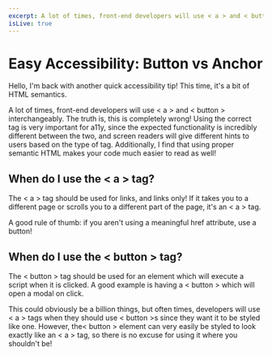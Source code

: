 ```yaml
---
excerpt: A lot of times, front-end developers will use < a > and < button > interchangeably. The truth is, this is completely wrong! Using the correct tag is very important for a11y, since the expected functionality is incredibly different between the two, and screen readers will give different hints to users based on the type of tag. Additionally, I find that using proper semantic HTML makes your code much easier to read as well!
isLive: true
---
```

# Easy Accessibility: Button vs Anchor
<p>Hello, I'm back with another quick accessibility tip! This time, it's a bit of HTML semantics.</p>

<p>A lot of times, front-end developers will use < a > and < button > interchangeably. The truth is, this is completely wrong! Using the correct tag is very important for a11y, since the expected functionality is incredibly different between the two, and screen readers will give different hints to users based on the type of tag. Additionally, I find that using proper semantic HTML makes your code much easier to read as well!</p>

<h2>When do I use the < a > tag?</h2>

<p>The < a > tag should be used for links, and links only! If it takes you to a different page or scrolls you to a different part of the page, it's an < a > tag.</p>

<p>A good rule of thumb: if you aren't using a meaningful href attribute, use a button!</p>

<h2>When do I use the < button > tag?</h2>

<p>The < button > tag should be used for an element which will execute a script when it is clicked. A good example is having a < button > which will open a modal on click. </p>

<p>This could obviously be a billion things, but often times, developers will use < a > tags when they should use < button >s since they want it to be styled like one. However, the< button > element can very easily be styled to look exactly like an < a > tag, so there is no excuse for using it where you shouldn't be! </p>